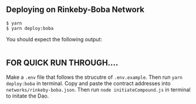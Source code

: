 ## Deploying on Rinkeby-Boba Network

```
$ yarn
$ yarn deploy:boba
```

You should expect the following output:

```bash


```


FOR QUICK RUN THROUGH....
-------------------------
Make a `.env` file that follows the strucutre of `.env.example`.
Then run `yarn deploy:boba` in terminal.
Copy and paste the contract addresses into `networks/rinkeby-boba.json`.
Then run `node initiateCompound.js` in terminal to initate the Dao.
